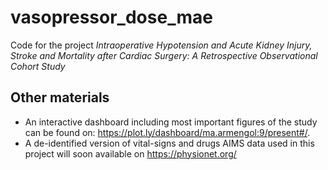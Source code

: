 # vasopressor_dose_mae
Code for the project _Intraoperative Hypotension and Acute Kidney Injury, Stroke and Mortality after Cardiac Surgery: A Retrospective Observational Cohort Study_

## Other materials
 - An interactive dashboard including most important figures of the study can be found on: https://plot.ly/dashboard/ma.armengol:9/present#/. 
 - A de-identified version of vital-signs and drugs AIMS data used in this project will soon available on https://physionet.org/
